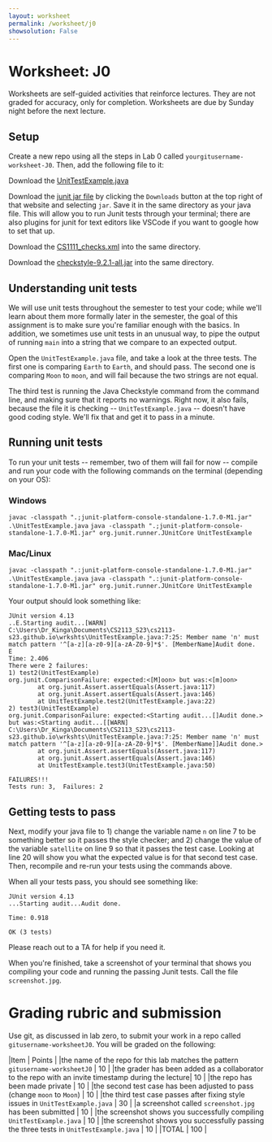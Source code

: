 ```yaml
---
layout: worksheet
permalink: /worksheet/j0
showsolution: False
---
```


# Worksheet: J0

Worksheets are self-guided activities that reinforce lectures. They are not graded for accuracy, only for completion. Worksheets are due by Sunday night before the next lecture.

## Setup

Create a new repo using all the steps in Lab 0 called `yourgitusername-worksheet-J0`. Then, add the following file to it:

Download the [UnitTestExample.java](UnitTestExample)

Download the [junit jar file](https://search.maven.org/artifact/org.junit.platform/junit-platform-console-standalone/1.7.0-M1/jar) by clicking the `Downloads` button at the top right of that website and selecting `jar`. Save it in the same directory as your java file. This will allow you to run Junit tests through your terminal; there are also plugins for junit for text editors like VSCode if you want to google how to set that up.

Download the [CS1111_checks.xml](https://www2.seas.gwu.edu/~kinga/CS1111_S22/labs/CS1111_checks.xml) into the same directory.

Download the [checkstyle-9.2.1-all.jar](https://github.com/checkstyle/checkstyle/releases/download/checkstyle-9.2.1/checkstyle-9.2.1-all.jar
) into the same directory.

## Understanding unit tests

We will use unit tests throughout the semester to test your code; while we'll learn about them more formally later in the semester, the goal of this assignment is to make sure you're familiar enough with the basics. In addition, we sometimes use unit tests in an unusual way, to pipe the output of running `main` into a string that we compare to an expected output. 

Open the `UnitTestExample.java` file, and take a look at the three tests. The first one is comparing `Earth` to `Earth`, and should pass. The second one is comparing `Moon` to `moon`, and will fail because the two strings are not equal. 

The third test is running the Java Checkstyle command from the command line, and making sure that it reports no warnings. Right now, it also fails, because the file it is checking -- `UnitTestExample.java` -- doesn't have good coding style. We'll fix that and get it to pass in a minute.

## Running unit tests

To run your unit tests -- remember, two of them will fail for now -- compile and run your code with the following commands on the terminal (depending on your OS):

### Windows
`javac -classpath ".;junit-platform-console-standalone-1.7.0-M1.jar" .\UnitTestExample.java`
`java -classpath ".;junit-platform-console-standalone-1.7.0-M1.jar" org.junit.runner.JUnitCore UnitTestExample`

### Mac/Linux
`javac -classpath ".:junit-platform-console-standalone-1.7.0-M1.jar" .\UnitTestExample.java`
`java -classpath ".:junit-platform-console-standalone-1.7.0-M1.jar" org.junit.runner.JUnitCore UnitTestExample`

Your output should look something like:

```
JUnit version 4.13
..E.Starting audit...[WARN] C:\Users\Dr_Kinga\Documents\CS2113_S23\cs2113-s23.github.io\wrkshts\UnitTestExample.java:7:25: Member name 'n' must match pattern '^[a-z][a-z0-9][a-zA-Z0-9]*$'. [MemberName]Audit done.
E
Time: 2.406
There were 2 failures:
1) test2(UnitTestExample)
org.junit.ComparisonFailure: expected:<[M]oon> but was:<[m]oon>
        at org.junit.Assert.assertEquals(Assert.java:117)
        at org.junit.Assert.assertEquals(Assert.java:146)
        at UnitTestExample.test2(UnitTestExample.java:22)
2) test3(UnitTestExample)
org.junit.ComparisonFailure: expected:<Starting audit...[]Audit done.> but was:<Starting audit...[[WARN] C:\Users\Dr_Kinga\Documents\CS2113_S23\cs2113-s23.github.io\wrkshts\UnitTestExample.java:7:25: Member name 'n' must match pattern '^[a-z][a-z0-9][a-zA-Z0-9]*$'. [MemberName]]Audit done.>
        at org.junit.Assert.assertEquals(Assert.java:117)
        at org.junit.Assert.assertEquals(Assert.java:146)
        at UnitTestExample.test3(UnitTestExample.java:50)

FAILURES!!!
Tests run: 3,  Failures: 2
```

## Getting tests to pass

Next, modify your java file to 1) change the variable name `n` on line 7 to be something better so it passes the style checker; and 2) change the value of the variable `satellite` on line 9 so that it passes the test case. Looking at line 20 will show you what the expected value is for that second test case. Then, recompile and re-run your tests using the commands above.

When all your tests pass, you should see something like:

```
JUnit version 4.13
...Starting audit...Audit done.

Time: 0.918

OK (3 tests)
```

Please reach out to a TA for help if you need it.

When you're finished, take a screenshot of your terminal that shows you compiling your code and running the passing Junit tests. Call the file `screenshot.jpg`.

# Grading rubric and submission

Use git, as discussed in lab zero, to submit your work in a repo called `gitusername-worksheetJ0`. You will be graded on the following:

|Item | Points |
|the name of the repo for this lab matches the pattern  `gitusername-worksheetJ0` | 10 |
|the grader has been added as a collaborator to the repo with an invite timestamp during the lecture| 10 |
|the repo has been made private | 10 |
|the second test case has been adjusted to pass (change `moon` to `Moon`) | 10 |
|the third test case passes after fixing style issues in `UnitTestExample.java` | 30 |
|a screenshot called `screenshot.jpg` has been submitted | 10 |
|the screenshot shows you successfully compiling `UnitTestExample.java` | 10 |
|the screenshot shows you successfully passing the three tests in `UnitTestExample.java` | 10 |
|TOTAL | 100 |

